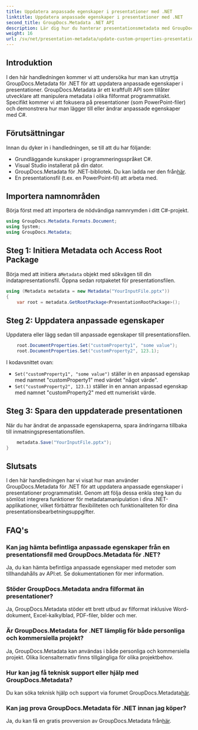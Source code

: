 ```yaml
---
title: Uppdatera anpassade egenskaper i presentationer med .NET
linktitle: Uppdatera anpassade egenskaper i presentationer med .NET
second_title: GroupDocs.Metadata .NET API
description: Lär dig hur du hanterar presentationsmetadata med GroupDocs.Metadata för .NET. Uppdatera anpassade egenskaper effektivt i PowerPoint-filer.
weight: 16
url: /sv/net/presentation-metadata/update-custom-properties-presentations/
---
```

## Introduktion
I den här handledningen kommer vi att undersöka hur man kan utnyttja GroupDocs.Metadata för .NET för att uppdatera anpassade egenskaper i presentationer. GroupDocs.Metadata är ett kraftfullt API som tillåter utvecklare att manipulera metadata i olika filformat programmatiskt. Specifikt kommer vi att fokusera på presentationer (som PowerPoint-filer) och demonstrera hur man lägger till eller ändrar anpassade egenskaper med C#.
## Förutsättningar
Innan du dyker in i handledningen, se till att du har följande:
- Grundläggande kunskaper i programmeringsspråket C#.
- Visual Studio installerat på din dator.
-  GroupDocs.Metadata för .NET-bibliotek. Du kan ladda ner den från[här](https://releases.groupdocs.com/metadata/net/).
- En presentationsfil (t.ex. en PowerPoint-fil) att arbeta med.

## Importera namnområden
Börja först med att importera de nödvändiga namnrymden i ditt C#-projekt.
```csharp
using GroupDocs.Metadata.Formats.Document;
using System;
using GroupDocs.Metadata;
```
## Steg 1: Initiera Metadata och Access Root Package
 Börja med att initiera a`Metadata` objekt med sökvägen till din indatapresentationsfil. Öppna sedan rotpaketet för presentationsfilen.
```csharp
using (Metadata metadata = new Metadata("YourInputFile.pptx"))
{
    var root = metadata.GetRootPackage<PresentationRootPackage>();
```
## Steg 2: Uppdatera anpassade egenskaper
Uppdatera eller lägg sedan till anpassade egenskaper till presentationsfilen.
```csharp
    root.DocumentProperties.Set("customProperty1", "some value");
    root.DocumentProperties.Set("customProperty2", 123.1);
```
I kodavsnittet ovan:
- `Set("customProperty1", "some value")` ställer in en anpassad egenskap med namnet "customProperty1" med värdet "något värde".
- `Set("customProperty2", 123.1)` ställer in en annan anpassad egenskap med namnet "customProperty2" med ett numeriskt värde.
## Steg 3: Spara den uppdaterade presentationen
När du har ändrat de anpassade egenskaperna, spara ändringarna tillbaka till inmatningspresentationsfilen.
```csharp
    metadata.Save("YourInputFile.pptx");
}
```

## Slutsats
I den här handledningen har vi visat hur man använder GroupDocs.Metadata för .NET för att uppdatera anpassade egenskaper i presentationer programmatiskt. Genom att följa dessa enkla steg kan du sömlöst integrera funktioner för metadatamanipulation i dina .NET-applikationer, vilket förbättrar flexibiliteten och funktionaliteten för dina presentationsbearbetningsuppgifter.

## FAQ's
### Kan jag hämta befintliga anpassade egenskaper från en presentationsfil med GroupDocs.Metadata för .NET?
Ja, du kan hämta befintliga anpassade egenskaper med metoder som tillhandahålls av API:et. Se dokumentationen för mer information.
### Stöder GroupDocs.Metadata andra filformat än presentationer?
Ja, GroupDocs.Metadata stöder ett brett utbud av filformat inklusive Word-dokument, Excel-kalkylblad, PDF-filer, bilder och mer.
### Är GroupDocs.Metadata for .NET lämplig för både personliga och kommersiella projekt?
Ja, GroupDocs.Metadata kan användas i både personliga och kommersiella projekt. Olika licensalternativ finns tillgängliga för olika projektbehov.
### Hur kan jag få teknisk support eller hjälp med GroupDocs.Metadata?
 Du kan söka teknisk hjälp och support via forumet GroupDocs.Metadata[här](https://forum.groupdocs.com/c/metadata/14).
### Kan jag prova GroupDocs.Metadata för .NET innan jag köper?
 Ja, du kan få en gratis provversion av GroupDocs.Metadata från[här](https://releases.groupdocs.com/).